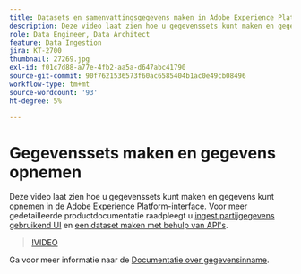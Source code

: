 ```yaml
---
title: Datasets en samenvattingsgegevens maken in Adobe Experience Platform
description: Deze video laat zien hoe u gegevenssets kunt maken en gegevens kunt opnemen in de Adobe Experience Platform-interface.
role: Data Engineer, Data Architect
feature: Data Ingestion
jira: KT-2700
thumbnail: 27269.jpg
exl-id: f01c7d88-a77e-4fb2-aa5a-d647abc41790
source-git-commit: 90f7621536573f60ac6585404b1ac0e49cb08496
workflow-type: tm+mt
source-wordcount: '93'
ht-degree: 5%

---
```


# Gegevenssets maken en gegevens opnemen

Deze video laat zien hoe u gegevenssets kunt maken en gegevens kunt opnemen in de Adobe Experience Platform-interface. Voor meer gedetailleerde productdocumentatie raadpleegt u [ingest partijgegevens gebruikend UI](https://experienceleague.adobe.com/docs/experience-platform/ingestion/tutorials/ingest-batch-data.html) en [een dataset maken met behulp van API&#39;s](https://experienceleague.adobe.com/docs/experience-platform/catalog/datasets/create.html).

>[!VIDEO](https://video.tv.adobe.com/v/27269?quality=12&learn=on)

Ga voor meer informatie naar de [Documentatie over gegevensinname](https://experienceleague.adobe.com/docs/experience-platform/ingestion/home.html).
